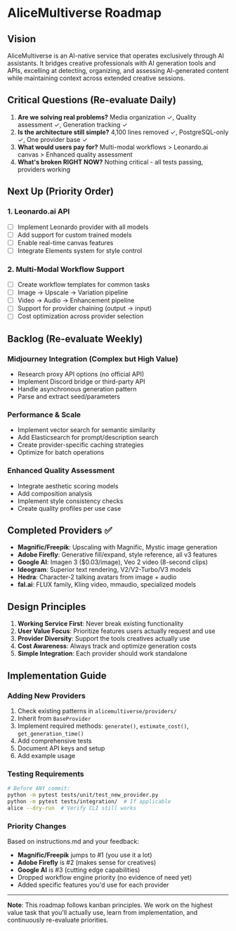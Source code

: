 # AliceMultiverse Roadmap

## Vision

AliceMultiverse is an AI-native service that operates exclusively through AI assistants. It bridges creative professionals with AI generation tools and APIs, excelling at detecting, organizing, and assessing AI-generated content while maintaining context across extended creative sessions.

## Critical Questions (Re-evaluate Daily)

1. **Are we solving real problems?** Media organization ✓, Quality assessment ✓, Generation tracking ✓
2. **Is the architecture still simple?** 4,100 lines removed ✓, PostgreSQL-only ✓, One provider base ✓
3. **What would users pay for?** Multi-modal workflows > Leonardo.ai canvas > Enhanced quality assessment
4. **What's broken RIGHT NOW?** Nothing critical - all tests passing, providers working

## Next Up (Priority Order)

### 1. Leonardo.ai API  
- [ ] Implement Leonardo provider with all models
- [ ] Add support for custom trained models
- [ ] Enable real-time canvas features
- [ ] Integrate Elements system for style control

### 2. Multi-Modal Workflow Support
- [ ] Create workflow templates for common tasks
- [ ] Image → Upscale → Variation pipeline
- [ ] Video → Audio → Enhancement pipeline
- [ ] Support for provider chaining (output → input)
- [ ] Cost optimization across provider selection

## Backlog (Re-evaluate Weekly)

### Midjourney Integration (Complex but High Value)
- Research proxy API options (no official API)
- Implement Discord bridge or third-party API
- Handle asynchronous generation pattern
- Parse and extract seed/parameters

### Performance & Scale
- Implement vector search for semantic similarity
- Add Elasticsearch for prompt/description search
- Create provider-specific caching strategies
- Optimize for batch operations

### Enhanced Quality Assessment
- Integrate aesthetic scoring models
- Add composition analysis
- Implement style consistency checks
- Create quality profiles per use case

## Completed Providers ✅
- **Magnific/Freepik**: Upscaling with Magnific, Mystic image generation
- **Adobe Firefly**: Generative fill/expand, style reference, all v3 features
- **Google AI**: Imagen 3 ($0.03/image), Veo 2 video (8-second clips)
- **Ideogram**: Superior text rendering, V2/V2-Turbo/V3 models
- **Hedra**: Character-2 talking avatars from image + audio
- **fal.ai**: FLUX family, Kling video, mmaudio, specialized models

## Design Principles

1. **Working Service First**: Never break existing functionality
2. **User Value Focus**: Prioritize features users actually request and use
3. **Provider Diversity**: Support the tools creatives actually use
4. **Cost Awareness**: Always track and optimize generation costs
5. **Simple Integration**: Each provider should work standalone

## Implementation Guide

### Adding New Providers

1. Check existing patterns in `alicemultiverse/providers/`
2. Inherit from `BaseProvider` 
3. Implement required methods: `generate()`, `estimate_cost()`, `get_generation_time()`
4. Add comprehensive tests
5. Document API keys and setup
6. Add example usage

### Testing Requirements

```bash
# Before ANY commit:
python -m pytest tests/unit/test_new_provider.py
python -m pytest tests/integration/  # If applicable
alice --dry-run  # Verify CLI still works
```

### Priority Changes

Based on instructions.md and your feedback:
- **Magnific/Freepik** jumps to #1 (you use it a lot)
- **Adobe Firefly** is #2 (makes sense for creatives)
- **Google AI** is #3 (cutting edge capabilities)
- Dropped workflow engine priority (no evidence of need yet)
- Added specific features you'd use for each provider

---

**Note**: This roadmap follows kanban principles. We work on the highest value task that you'll actually use, learn from implementation, and continuously re-evaluate priorities.